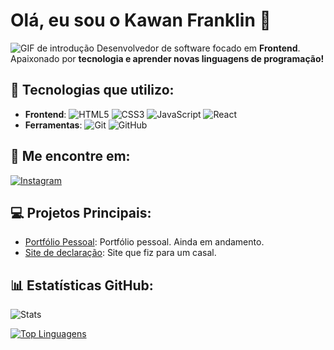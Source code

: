 # Olá, eu sou o **Kawan Franklin** 👋

![GIF de introdução](https://media4.giphy.com/media/v1.Y2lkPTc5MGI3NjExMG1wdXFnZHUwNmxsMGZraDVnaG8zZHg3anZvOXAzNTE0cnBhbGpzbyZlcD12MV9pbnRlcm5hbF9naWZfYnlfaWQmY3Q9Zw/vS9OEreb3nVNNjZw6s/giphy.gif)
Desenvolvedor de software focado em **Frontend**.  
Apaixonado por **tecnologia e aprender novas linguagens de programação!**

## 🚀 Tecnologias que utilizo:

- **Frontend**: ![HTML5](https://img.shields.io/badge/HTML5-E34F26?style=flat&logo=html5&logoColor=white) ![CSS3](https://img.shields.io/badge/CSS3-1572B6?style=flat&logo=css3&logoColor=white) ![JavaScript](https://img.shields.io/badge/JavaScript-F7DF1E?style=flat&logo=javascript&logoColor=black) ![React](https://img.shields.io/badge/React-61DAFB?style=flat&logo=react&logoColor=black)
- **Ferramentas**: ![Git](https://img.shields.io/badge/Git-F05032?style=flat&logo=git&logoColor=white) ![GitHub](https://img.shields.io/badge/GitHub-181717?style=flat&logo=github&logoColor=white)

## 🔗 Me encontre em:

[![Instagram](https://img.shields.io/badge/Instagram-E4405F?style=flat&logo=instagram&logoColor=white)](https://instagram.com/kawan.js_)

## 💻 Projetos Principais:

- [Portfólio Pessoal](https://devkawan.github.io/portifoliov1/): Portfólio pessoal. Ainda em andamento.
- [Site de declaração](https://clara-e-andressa.web.app): Site que fiz para um casal.

## 📊 Estatísticas GitHub:

![Stats](https://github-readme-stats.vercel.app/api?username=DevKawan&show_icons=true&theme=dark)

[![Top Linguagens](https://github-readme-stats.vercel.app/api/top-langs/?username=DevKawan&layout=compact&theme=dark)](https://github.com/DevKawan/github-readme-stats)
